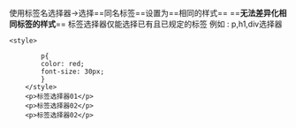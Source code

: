 使用标签名选择器->选择==同名标签==设置为==相同的样式==
==**无法差异化相同标签的样式**==
标签选择器仅能选择已有且已规定的标签
例如 : p,h1,div选择器
```
<style>

        p{
        color: red;
        font-size: 30px;
        }
    </style>
    <p>标签选择器01</p>
    <p>标签选择器02</p>
    <p>标签选择器02</p>
```